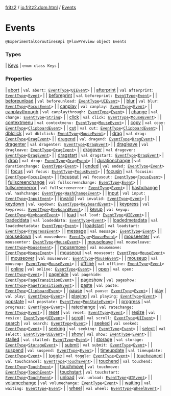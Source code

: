 [fritz2](../../index.md) / [io.fritz2.dom.html](../index.md) / [Events](./index.md)

# Events

`@ExperimentalCoroutinesApi @FlowPreview object Events`

### Types

| [Keys](-keys/index.md) | `enum class Keys` |

### Properties

| [abort](abort.md) | `val abort: `[`EventType`](../-event-type/index.md)`<`[`UIEvent`](https://kotlinlang.org/api/latest/jvm/stdlib/org.w3c.dom.events/-u-i-event/index.html)`>` |
| [afterprint](afterprint.md) | `val afterprint: `[`EventType`](../-event-type/index.md)`<`[`Event`](https://kotlinlang.org/api/latest/jvm/stdlib/org.w3c.dom.events/-event/index.html)`>` |
| [beforeprint](beforeprint.md) | `val beforeprint: `[`EventType`](../-event-type/index.md)`<`[`Event`](https://kotlinlang.org/api/latest/jvm/stdlib/org.w3c.dom.events/-event/index.html)`>` |
| [beforeunload](beforeunload.md) | `val beforeunload: `[`EventType`](../-event-type/index.md)`<`[`UIEvent`](https://kotlinlang.org/api/latest/jvm/stdlib/org.w3c.dom.events/-u-i-event/index.html)`>` |
| [blur](blur.md) | `val blur: `[`EventType`](../-event-type/index.md)`<`[`FocusEvent`](https://kotlinlang.org/api/latest/jvm/stdlib/org.w3c.dom.events/-focus-event/index.html)`>` |
| [canplay](canplay.md) | `val canplay: `[`EventType`](../-event-type/index.md)`<`[`Event`](https://kotlinlang.org/api/latest/jvm/stdlib/org.w3c.dom.events/-event/index.html)`>` |
| [canplaythrough](canplaythrough.md) | `val canplaythrough: `[`EventType`](../-event-type/index.md)`<`[`Event`](https://kotlinlang.org/api/latest/jvm/stdlib/org.w3c.dom.events/-event/index.html)`>` |
| [change](change.md) | `val change: `[`EventType`](../-event-type/index.md)`<`[`String`](https://kotlinlang.org/api/latest/jvm/stdlib/kotlin/-string/index.html)`>` |
| [click](click.md) | `val click: `[`EventType`](../-event-type/index.md)`<`[`MouseEvent`](https://kotlinlang.org/api/latest/jvm/stdlib/org.w3c.dom.events/-mouse-event/index.html)`>` |
| [contextmenu](contextmenu.md) | `val contextmenu: `[`EventType`](../-event-type/index.md)`<`[`MouseEvent`](https://kotlinlang.org/api/latest/jvm/stdlib/org.w3c.dom.events/-mouse-event/index.html)`>` |
| [copy](copy.md) | `val copy: `[`EventType`](../-event-type/index.md)`<`[`ClipboardEvent`](https://kotlinlang.org/api/latest/jvm/stdlib/org.w3c.dom.clipboard/-clipboard-event/index.html)`>` |
| [cut](cut.md) | `val cut: `[`EventType`](../-event-type/index.md)`<`[`ClipboardEvent`](https://kotlinlang.org/api/latest/jvm/stdlib/org.w3c.dom.clipboard/-clipboard-event/index.html)`>` |
| [dblclick](dblclick.md) | `val dblclick: `[`EventType`](../-event-type/index.md)`<`[`MouseEvent`](https://kotlinlang.org/api/latest/jvm/stdlib/org.w3c.dom.events/-mouse-event/index.html)`>` |
| [drag](drag.md) | `val drag: `[`EventType`](../-event-type/index.md)`<`[`DragEvent`](https://kotlinlang.org/api/latest/jvm/stdlib/org.w3c.dom/-drag-event/index.html)`>` |
| [dragend](dragend.md) | `val dragend: `[`EventType`](../-event-type/index.md)`<`[`DragEvent`](https://kotlinlang.org/api/latest/jvm/stdlib/org.w3c.dom/-drag-event/index.html)`>` |
| [dragenter](dragenter.md) | `val dragenter: `[`EventType`](../-event-type/index.md)`<`[`DragEvent`](https://kotlinlang.org/api/latest/jvm/stdlib/org.w3c.dom/-drag-event/index.html)`>` |
| [dragleave](dragleave.md) | `val dragleave: `[`EventType`](../-event-type/index.md)`<`[`DragEvent`](https://kotlinlang.org/api/latest/jvm/stdlib/org.w3c.dom/-drag-event/index.html)`>` |
| [dragover](dragover.md) | `val dragover: `[`EventType`](../-event-type/index.md)`<`[`DragEvent`](https://kotlinlang.org/api/latest/jvm/stdlib/org.w3c.dom/-drag-event/index.html)`>` |
| [dragstart](dragstart.md) | `val dragstart: `[`EventType`](../-event-type/index.md)`<`[`DragEvent`](https://kotlinlang.org/api/latest/jvm/stdlib/org.w3c.dom/-drag-event/index.html)`>` |
| [drop](drop.md) | `val drop: `[`EventType`](../-event-type/index.md)`<`[`DragEvent`](https://kotlinlang.org/api/latest/jvm/stdlib/org.w3c.dom/-drag-event/index.html)`>` |
| [durationchange](durationchange.md) | `val durationchange: `[`EventType`](../-event-type/index.md)`<`[`Event`](https://kotlinlang.org/api/latest/jvm/stdlib/org.w3c.dom.events/-event/index.html)`>` |
| [ended](ended.md) | `val ended: `[`EventType`](../-event-type/index.md)`<`[`Event`](https://kotlinlang.org/api/latest/jvm/stdlib/org.w3c.dom.events/-event/index.html)`>` |
| [focus](focus.md) | `val focus: `[`EventType`](../-event-type/index.md)`<`[`FocusEvent`](https://kotlinlang.org/api/latest/jvm/stdlib/org.w3c.dom.events/-focus-event/index.html)`>` |
| [focusin](focusin.md) | `val focusin: `[`EventType`](../-event-type/index.md)`<`[`FocusEvent`](https://kotlinlang.org/api/latest/jvm/stdlib/org.w3c.dom.events/-focus-event/index.html)`>` |
| [focusout](focusout.md) | `val focusout: `[`EventType`](../-event-type/index.md)`<`[`FocusEvent`](https://kotlinlang.org/api/latest/jvm/stdlib/org.w3c.dom.events/-focus-event/index.html)`>` |
| [fullscreenchange](fullscreenchange.md) | `val fullscreenchange: `[`EventType`](../-event-type/index.md)`<`[`Event`](https://kotlinlang.org/api/latest/jvm/stdlib/org.w3c.dom.events/-event/index.html)`>` |
| [fullscreenerror](fullscreenerror.md) | `val fullscreenerror: `[`EventType`](../-event-type/index.md)`<`[`Event`](https://kotlinlang.org/api/latest/jvm/stdlib/org.w3c.dom.events/-event/index.html)`>` |
| [hashchange](hashchange.md) | `val hashchange: `[`EventType`](../-event-type/index.md)`<`[`HashChangeEvent`](https://kotlinlang.org/api/latest/jvm/stdlib/org.w3c.dom/-hash-change-event/index.html)`>` |
| [input](input.md) | `val input: `[`EventType`](../-event-type/index.md)`<`[`InputEvent`](https://kotlinlang.org/api/latest/jvm/stdlib/org.w3c.dom.events/-input-event/index.html)`>` |
| [invalid](invalid.md) | `val invalid: `[`EventType`](../-event-type/index.md)`<`[`Event`](https://kotlinlang.org/api/latest/jvm/stdlib/org.w3c.dom.events/-event/index.html)`>` |
| [keydown](keydown.md) | `val keydown: `[`EventType`](../-event-type/index.md)`<`[`KeyboardEvent`](https://kotlinlang.org/api/latest/jvm/stdlib/org.w3c.dom.events/-keyboard-event/index.html)`>` |
| [keypress](keypress.md) | `val keypress: `[`EventType`](../-event-type/index.md)`<`[`KeyboardEvent`](https://kotlinlang.org/api/latest/jvm/stdlib/org.w3c.dom.events/-keyboard-event/index.html)`>` |
| [keyup](keyup.md) | `val keyup: `[`EventType`](../-event-type/index.md)`<`[`KeyboardEvent`](https://kotlinlang.org/api/latest/jvm/stdlib/org.w3c.dom.events/-keyboard-event/index.html)`>` |
| [load](load.md) | `val load: `[`EventType`](../-event-type/index.md)`<`[`UIEvent`](https://kotlinlang.org/api/latest/jvm/stdlib/org.w3c.dom.events/-u-i-event/index.html)`>` |
| [loadeddata](loadeddata.md) | `val loadeddata: `[`EventType`](../-event-type/index.md)`<`[`Event`](https://kotlinlang.org/api/latest/jvm/stdlib/org.w3c.dom.events/-event/index.html)`>` |
| [loadedmetadata](loadedmetadata.md) | `val loadedmetadata: `[`EventType`](../-event-type/index.md)`<`[`Event`](https://kotlinlang.org/api/latest/jvm/stdlib/org.w3c.dom.events/-event/index.html)`>` |
| [loadstart](loadstart.md) | `val loadstart: `[`EventType`](../-event-type/index.md)`<`[`ProgressEvent`](https://kotlinlang.org/api/latest/jvm/stdlib/org.w3c.xhr/-progress-event/index.html)`>` |
| [message](message.md) | `val message: `[`EventType`](../-event-type/index.md)`<`[`Event`](https://kotlinlang.org/api/latest/jvm/stdlib/org.w3c.dom.events/-event/index.html)`>` |
| [mousedown](mousedown.md) | `val mousedown: `[`EventType`](../-event-type/index.md)`<`[`MouseEvent`](https://kotlinlang.org/api/latest/jvm/stdlib/org.w3c.dom.events/-mouse-event/index.html)`>` |
| [mouseenter](mouseenter.md) | `val mouseenter: `[`EventType`](../-event-type/index.md)`<`[`MouseEvent`](https://kotlinlang.org/api/latest/jvm/stdlib/org.w3c.dom.events/-mouse-event/index.html)`>` |
| [mouseleave](mouseleave.md) | `val mouseleave: `[`EventType`](../-event-type/index.md)`<`[`MouseEvent`](https://kotlinlang.org/api/latest/jvm/stdlib/org.w3c.dom.events/-mouse-event/index.html)`>` |
| [mousemove](mousemove.md) | `val mousemove: `[`EventType`](../-event-type/index.md)`<`[`MouseEvent`](https://kotlinlang.org/api/latest/jvm/stdlib/org.w3c.dom.events/-mouse-event/index.html)`>` |
| [mouseout](mouseout.md) | `val mouseout: `[`EventType`](../-event-type/index.md)`<`[`MouseEvent`](https://kotlinlang.org/api/latest/jvm/stdlib/org.w3c.dom.events/-mouse-event/index.html)`>` |
| [mouseover](mouseover.md) | `val mouseover: `[`EventType`](../-event-type/index.md)`<`[`MouseEvent`](https://kotlinlang.org/api/latest/jvm/stdlib/org.w3c.dom.events/-mouse-event/index.html)`>` |
| [mouseup](mouseup.md) | `val mouseup: `[`EventType`](../-event-type/index.md)`<`[`MouseEvent`](https://kotlinlang.org/api/latest/jvm/stdlib/org.w3c.dom.events/-mouse-event/index.html)`>` |
| [offline](offline.md) | `val offline: `[`EventType`](../-event-type/index.md)`<`[`Event`](https://kotlinlang.org/api/latest/jvm/stdlib/org.w3c.dom.events/-event/index.html)`>` |
| [online](online.md) | `val online: `[`EventType`](../-event-type/index.md)`<`[`Event`](https://kotlinlang.org/api/latest/jvm/stdlib/org.w3c.dom.events/-event/index.html)`>` |
| [open](open.md) | `val open: `[`EventType`](../-event-type/index.md)`<`[`Event`](https://kotlinlang.org/api/latest/jvm/stdlib/org.w3c.dom.events/-event/index.html)`>` |
| [pagehide](pagehide.md) | `val pagehide: `[`EventType`](../-event-type/index.md)`<`[`PageTransitionEvent`](https://kotlinlang.org/api/latest/jvm/stdlib/org.w3c.dom/-page-transition-event/index.html)`>` |
| [pageshow](pageshow.md) | `val pageshow: `[`EventType`](../-event-type/index.md)`<`[`PageTransitionEvent`](https://kotlinlang.org/api/latest/jvm/stdlib/org.w3c.dom/-page-transition-event/index.html)`>` |
| [paste](paste.md) | `val paste: `[`EventType`](../-event-type/index.md)`<`[`ClipboardEvent`](https://kotlinlang.org/api/latest/jvm/stdlib/org.w3c.dom.clipboard/-clipboard-event/index.html)`>` |
| [pause](pause.md) | `val pause: `[`EventType`](../-event-type/index.md)`<`[`Event`](https://kotlinlang.org/api/latest/jvm/stdlib/org.w3c.dom.events/-event/index.html)`>` |
| [play](play.md) | `val play: `[`EventType`](../-event-type/index.md)`<`[`Event`](https://kotlinlang.org/api/latest/jvm/stdlib/org.w3c.dom.events/-event/index.html)`>` |
| [playing](playing.md) | `val playing: `[`EventType`](../-event-type/index.md)`<`[`Event`](https://kotlinlang.org/api/latest/jvm/stdlib/org.w3c.dom.events/-event/index.html)`>` |
| [popstate](popstate.md) | `val popstate: `[`EventType`](../-event-type/index.md)`<`[`PopStateEvent`](https://kotlinlang.org/api/latest/jvm/stdlib/org.w3c.dom/-pop-state-event/index.html)`>` |
| [progress](progress.md) | `val progress: `[`EventType`](../-event-type/index.md)`<`[`Event`](https://kotlinlang.org/api/latest/jvm/stdlib/org.w3c.dom.events/-event/index.html)`>` |
| [ratechange](ratechange.md) | `val ratechange: `[`EventType`](../-event-type/index.md)`<`[`Event`](https://kotlinlang.org/api/latest/jvm/stdlib/org.w3c.dom.events/-event/index.html)`>` |
| [reset](reset.md) | `val reset: `[`EventType`](../-event-type/index.md)`<`[`Event`](https://kotlinlang.org/api/latest/jvm/stdlib/org.w3c.dom.events/-event/index.html)`>` |
| [resize](resize.md) | `val resize: `[`EventType`](../-event-type/index.md)`<`[`UIEvent`](https://kotlinlang.org/api/latest/jvm/stdlib/org.w3c.dom.events/-u-i-event/index.html)`>` |
| [scroll](scroll.md) | `val scroll: `[`EventType`](../-event-type/index.md)`<`[`UIEvent`](https://kotlinlang.org/api/latest/jvm/stdlib/org.w3c.dom.events/-u-i-event/index.html)`>` |
| [search](search.md) | `val search: `[`EventType`](../-event-type/index.md)`<`[`Event`](https://kotlinlang.org/api/latest/jvm/stdlib/org.w3c.dom.events/-event/index.html)`>` |
| [seeked](seeked.md) | `val seeked: `[`EventType`](../-event-type/index.md)`<`[`Event`](https://kotlinlang.org/api/latest/jvm/stdlib/org.w3c.dom.events/-event/index.html)`>` |
| [seeking](seeking.md) | `val seeking: `[`EventType`](../-event-type/index.md)`<`[`Event`](https://kotlinlang.org/api/latest/jvm/stdlib/org.w3c.dom.events/-event/index.html)`>` |
| [select](select.md) | `val select: `[`EventType`](../-event-type/index.md)`<`[`UIEvent`](https://kotlinlang.org/api/latest/jvm/stdlib/org.w3c.dom.events/-u-i-event/index.html)`>` |
| [show](show.md) | `val show: `[`EventType`](../-event-type/index.md)`<`[`Event`](https://kotlinlang.org/api/latest/jvm/stdlib/org.w3c.dom.events/-event/index.html)`>` |
| [stalled](stalled.md) | `val stalled: `[`EventType`](../-event-type/index.md)`<`[`Event`](https://kotlinlang.org/api/latest/jvm/stdlib/org.w3c.dom.events/-event/index.html)`>` |
| [storage](storage.md) | `val storage: `[`EventType`](../-event-type/index.md)`<`[`StorageEvent`](https://kotlinlang.org/api/latest/jvm/stdlib/org.w3c.dom/-storage-event/index.html)`>` |
| [submit](submit.md) | `val submit: `[`EventType`](../-event-type/index.md)`<`[`Event`](https://kotlinlang.org/api/latest/jvm/stdlib/org.w3c.dom.events/-event/index.html)`>` |
| [suspend](suspend.md) | `val suspend: `[`EventType`](../-event-type/index.md)`<`[`Event`](https://kotlinlang.org/api/latest/jvm/stdlib/org.w3c.dom.events/-event/index.html)`>` |
| [timeupdate](timeupdate.md) | `val timeupdate: `[`EventType`](../-event-type/index.md)`<`[`Event`](https://kotlinlang.org/api/latest/jvm/stdlib/org.w3c.dom.events/-event/index.html)`>` |
| [toggle](toggle.md) | `val toggle: `[`EventType`](../-event-type/index.md)`<`[`Event`](https://kotlinlang.org/api/latest/jvm/stdlib/org.w3c.dom.events/-event/index.html)`>` |
| [touchcancel](touchcancel.md) | `val touchcancel: `[`EventType`](../-event-type/index.md)`<`[`TouchEvent`](https://kotlinlang.org/api/latest/jvm/stdlib/org.w3c.dom/-touch-event/index.html)`>` |
| [touchend](touchend.md) | `val touchend: `[`EventType`](../-event-type/index.md)`<`[`TouchEvent`](https://kotlinlang.org/api/latest/jvm/stdlib/org.w3c.dom/-touch-event/index.html)`>` |
| [touchmove](touchmove.md) | `val touchmove: `[`EventType`](../-event-type/index.md)`<`[`TouchEvent`](https://kotlinlang.org/api/latest/jvm/stdlib/org.w3c.dom/-touch-event/index.html)`>` |
| [touchstart](touchstart.md) | `val touchstart: `[`EventType`](../-event-type/index.md)`<`[`TouchEvent`](https://kotlinlang.org/api/latest/jvm/stdlib/org.w3c.dom/-touch-event/index.html)`>` |
| [unload](unload.md) | `val unload: `[`EventType`](../-event-type/index.md)`<`[`UIEvent`](https://kotlinlang.org/api/latest/jvm/stdlib/org.w3c.dom.events/-u-i-event/index.html)`>` |
| [volumechange](volumechange.md) | `val volumechange: `[`EventType`](../-event-type/index.md)`<`[`Event`](https://kotlinlang.org/api/latest/jvm/stdlib/org.w3c.dom.events/-event/index.html)`>` |
| [waiting](waiting.md) | `val waiting: `[`EventType`](../-event-type/index.md)`<`[`Event`](https://kotlinlang.org/api/latest/jvm/stdlib/org.w3c.dom.events/-event/index.html)`>` |
| [wheel](wheel.md) | `val wheel: `[`EventType`](../-event-type/index.md)`<`[`WheelEvent`](https://kotlinlang.org/api/latest/jvm/stdlib/org.w3c.dom.events/-wheel-event/index.html)`>` |

